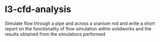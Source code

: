 # l3-cfd-analysis
Simulate flow through a pipe and across a uranium rod and write a short report on the functionality of flow simulation within solidworks and the results obtained from the simulations performed
